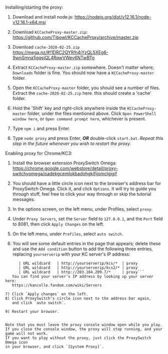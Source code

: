 Installing/starting the proxy:

1) Download and install node.js:
   https://nodejs.org/dist/v12.16.1/node-v12.16.1-x64.msi

2) Download `KCCacheProxy-master.zip`:
   https://github.com/Tibowl/KCCacheProxy/archive/master.zip

3) Download `cache-2020-02-25.zip`
   https://mega.nz/#!1DRC2QYR!h4jYzQL5XEg6-9wnSmna1igqsjQL4RqwVWev6NTwBTg

4) Extract `KCCacheProxy-master.zip` somewhere. Doesn't matter where;
   `Downloads` folder is fine. You should now have a `KCCacheProxy-master` folder.

5) Open the `KCCacheProxy-master` folder, you should see a number of files.
   Extract the `cache-2020-02-25.zip` here. this should create a 'cache' folder.

6) Hold the 'Shift' key and right-click anywhere inside the `KCCacheProxy-master`
   folder, under the files mentioned above. Click `Open PowerShell window here`,
   or `Open command prompt here`, whichever is present.

7) Type `npm i` and press Enter.

8) Type `node proxy` and press Enter, ***OR*** double-click `start.bat`.
   *Repeat this step in the future whenever you wish to restart the proxy.*

 
Enabling proxy for Chrome/KC3:

1) Install the browser extension ProxySwitch Omega:
   https://chrome.google.com/webstore/detail/proxy-switchyomega/padekgcemlokbadohgkifijomclgjgif

2) You should have a little circle icon next to the browser's address bar for
   ProxySwitch Omega. Click it, and click `Options`. It will try to guide you
   through stuff, feel free to click your way through or skip the tutorial messages.

3) In the options screen, on the left menu, under Profiles, select `proxy`.
4) Under `Proxy Servers`, set the `Server` field to `127.0.0.1`,
   and the `Port` field to 8081, then click `Apply Changes` on the left.

5) On the left menu, under `Profiles`, select `auto switch`.
6) You will see some default entries in the page that appears; delete these
   and use the `Add condition` button to add the following three entries,
   replacing `yourserverip` with your KC server's IP address:
```      | Condition Type | Condition Details          | Profile
      | URL wildcard   | http://yourserverip/kcs/*  | proxy
      | URL wildcard   | http://yourserverip/kcs2/* | proxy
      | URL wildcard   | http://203.104.209.7/*     | proxy```
   You can find your server's IP address by looking up your server here:
   https://kancolle.fandom.com/wiki/Servers

7) Click `Apply changes` on the left.
8) Click ProxySwitch's circle icon next to the address bar again,
   and click `auto switch`.

9) Restart your browser.


Note that you must leave the proxy console window open while you play.
If you close the console window, the proxy will stop running, and your game will not work.
If you want to play without the proxy, just click the ProxySwitch Omega icon
in your browser, and click `[System Proxy]`.
